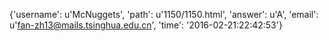 {'username': u'McNuggets', 'path': u'1150/1150.html', 'answer': u'A', 'email': u'fan-zh13@mails.tsinghua.edu.cn', 'time': '2016-02-21:22:42:53'}